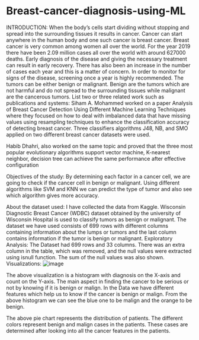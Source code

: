 # Breast-cancer-diagnosis-using-ML
INTRODUCTION:
When the body’s cells start dividing without stopping and spread into the surrounding tissues it results in cancer. Cancer can start anywhere in the human body and one such cancer is breast cancer. Breast cancer is very common among women all over the world. For the year 2019 there have been 2.09 million cases all over the world with around 627000 deaths. Early diagnosis of the disease and giving the necessary treatment can result in early recovery. There has also been an increase in the number of cases each year and this is a matter of concern. In order to monitor for signs of the disease, screening once a year is highly recommended. The tumors can be either benign or malignant. Benign are the tumors which are not harmful and do not spread to the surrounding tissues while malignant are the cancerous tumors.
List two or three related work such as publications and systems:
Siham A. Mohammed worked on a paper Analysis of Breast Cancer Detection Using Different Machine Learning Techniques where they focused on how to deal with imbalanced data that have missing values using resampling techniques to enhance the classification accuracy of detecting breast cancer. Three classifiers algorithms J48, NB, and SMO applied on two different breast cancer datasets were used.

Habib Dhahri, also worked on the same topic and proved that the three most popular evolutionary algorithms support vector machine, K-nearest neighbor, decision tree can achieve the same performance after effective configuration

Objectives of the study:
By determining each factor in a cancer cell, we are going to check if the cancer cell in benign or malignant.
Using different algorithms like SVM and KNN we can predict the type of tumor and also see which algorithm gives more accuracy.

About the dataset used:
I have collected the data from Kaggle. Wisconsin Diagnostic Breast Cancer (WDBC) dataset obtained by the university of Wisconsin Hospital is used to classify tumors as benign or malignant. The dataset we have used consists of 699 rows with different columns containing information about the lumps or tumors and the last column contains information if the tumor is benign or malignant.
Exploratory Analysis:
The Dataset had 699 rows and 33 columns. There was an extra column in the table, which was removed, and the null values were extracted using isnull function. The sum of the null values was also shown. 
Visualizations:
 ![image](https://user-images.githubusercontent.com/63264474/116178706-b5053c80-a6db-11eb-80c6-faf7ce288d68.png)

The above visualization is a histogram with diagnosis on the X-axis and count on the Y-axis. The main aspect in finding the cancer to be serious or not by knowing if it is benign or malign. In the Data we have different features which help us to know if the cancer is benign or malign. From the above histogram we can see the blue one to be malign and the orange to be benign.

 
The above pie chart represents the distribution of patients. The different colors represent benign and malign cases in the patients. These cases are determined after looking into all the cancer features in the patients.





